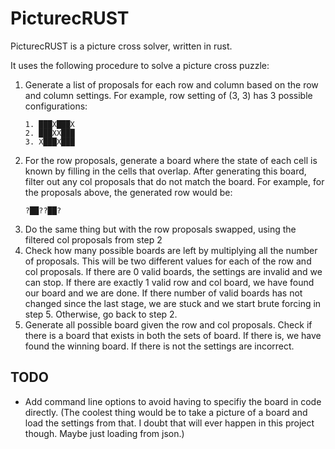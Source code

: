# PicturecRUST

PicturecRUST is a picture cross solver, written in rust.

It uses the following procedure to solve a picture cross puzzle:

1. Generate a list of proposals for each row and column based on the row and column settings.
   For example, row setting of (3, 3) has 3 possible configurations:
   ```
   1. ███X███X
   2. ███XX███
   3. X███X███
   ```
2. For the row proposals, generate a board where the state of each cell is known by filling
   in the cells that overlap. After generating this board, filter out any col proposals that do
   not match the board. For example, for the proposals above, the generated row would be:
   ```
   ?██??██?
   ```
3. Do the same thing but with the row proposals swapped, using the filtered col proposals from step 2
4. Check how many possible boards are left by multiplying all the number of proposals. This will
   be two different values for each of the row and col proposals. If there are 0 valid boards,
   the settings are invalid and we can stop. If there are exactly 1 valid row and col board, we have
   found our board and we are done. If there number of valid boards has not changed since the last
   stage, we are stuck and we start brute forcing in step 5. Otherwise, go back to step 2.
5. Generate all possible board given the row and col proposals. Check if there is a board that
   exists in both the sets of board. If there is, we have found the winning board. If there is not
   the settings are incorrect.

## TODO

- Add command line options to avoid having to specifiy the board in code directly.
  (The coolest thing would be to take a picture of a board and load the settings from that.
   I doubt that will ever happen in this project though. Maybe just loading from json.)

